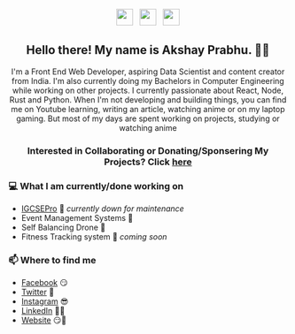 
<p align='center'>
<a href="https://twitter.com/akshayprabhu200"><img height="30" src="https://github.com/akshayprabhu200/WaylonWalker/blob/main/icon/twitter.png?raw=true"></a>&nbsp;&nbsp;
<a href="https://instagram.com/akshayprabhu200"><img height="30" src="https://github.com/akshayprabhu200/WaylonWalker/blob/main/icon/instagram.jpg?raw=true"></a>&nbsp;&nbsp;
<a href="https://www.linkedin.com/in/akshayprabhu200/"><img height="30" src="https://github.com/akshayprabhu200/WaylonWalker/blob/main/icon/linkedin.png?raw=true"></a>
</p>

<h2 align="center">Hello there! My name is Akshay Prabhu. 👋🤓</h2>
<p align="center">I'm a Front End Web Developer, aspiring Data Scientist and content creator from India.
I'm also currently doing my Bachelors in Computer Engineering while working on other projects.
I currently passionate about React, Node, Rust and Python.
When I'm not developing and building things, you can find me on Youtube learning, writing an article, watching anime or on my laptop gaming. But most of my days are spent working on projects, studying or watching anime</p>

<h3 align="center"> Interested in Collaborating or Donating/Sponsering My Projects? Click <a href="mailto:akshayprabhu200@github.com">here</a> </h3>


### 💻 What I am currently/done working on
- [IGCSEPro](https://igcsepro.org)  🚀 *currently down for maintenance* 
- Event Management Systems  🚀 
- Self Balancing Drone  🚀 
- Fitness Tracking system  🚀 *coming soon*


### 📫 Where to find me
- [Facebook]() 😏
- [Twitter](https://twitter.com/akshayprabhu200) 🐤
- [Instagram](https://instagram.com/akshayprabhu200) 😎
- [LinkedIn](https://linkedin.com/in/akshayprabhu200) 👨💼
- [Website](https://igcsepro.org) 😏🔗
